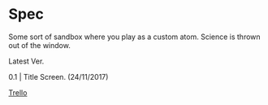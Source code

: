 # Spec

Some sort of sandbox where you play as a custom atom. Science is thrown out of the window.

Latest Ver.

0.1 | Title Screen. (24/11/2017)

[Trello](https://trello.com/b/zQrcCDEe/spec)